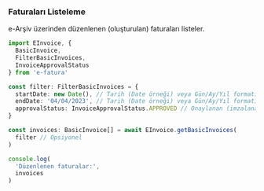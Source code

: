 ### Faturaları Listeleme

e-Arşiv üzerinden düzenlenen (oluşturulan) faturaları listeler.

```typescript
import EInvoice, {
  BasicInvoice,
  FilterBasicInvoices,
  InvoiceApprovalStatus
} from 'e-fatura'

const filter: FilterBasicInvoices = {
  startDate: new Date(), // Tarih (Date örneği) veya Gün/Ay/Yıl formatında bir dize.
  endDate: '04/04/2023', // Tarih (Date örneği) veya Gün/Ay/Yıl formatında bir dize.
  approvalStatus: InvoiceApprovalStatus.APPROVED // Onaylanan (imzalanan) faturalar.
}

const invoices: BasicInvoice[] = await EInvoice.getBasicInvoices(
  filter // Opsiyonel
)

console.log(
  'Düzenlenen faturalar:',
  invoices
)
```
